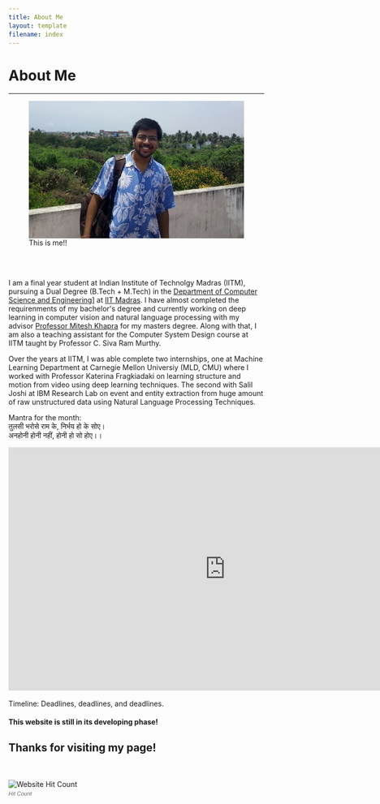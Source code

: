 ```yaml
---
title: About Me
layout: template
filename: index
---
```


# About Me


--------------------------
 <figure>
  <img src="/images/ishu_cse.jpg" alt="Ishu Dharmendra Garg"  align="center">
  <figcaption>This is me!!</figcaption>
</figure> 
<br><br>

I am a final year student at Indian Institute of Technolgy Madras (IITM), pursuing a Dual Degree (B.Tech + M.Tech) in the <a href="http://www.cse.iitm.ac.in">Department of Computer Science and Engineering]</a> at <a href="http://www.iitm.ac.in">IIT Madras</a>. I have almost completed the requirenments of my bachelor's degree and currently working on deep learning in computer vision and natural language processing with my advisor <a href="http://www.cse.iitm.ac.in/~miteshk/">Professor Mitesh Khapra</a> for my masters degree. Along with that, I am also a teaching assistant for the Computer System Design course at IITM taught by Professor C. Siva Ram Murthy.

Over the years at IITM, I was able complete two internships, one at Machine Learning Department at Carnegie Mellon Universiy (MLD, CMU) where I worked with Professor Katerina Fragkiadaki on learning structure and motion from video using deep learning techniques. The second with Salil Joshi at IBM Research Lab on event and entity extraction from huge amount of raw unstructured data using Natural Language Processing Techniques.

Mantra for the month:<br>
तुलसी भरोसे राम के, निर्भय हो के सोए।<br>
अनहोनी होनी नहीं, होनी हो सो होए।।<br>

<iframe width="854" height="480" src="https://www.youtube.com/embed/Eu3qzIx5a8w?list=PLKIpMa-tSnMRaBC3-qSvnnolan5qW4V-c" frameborder="0" gesture="media" allowfullscreen></iframe>

Timeline:
Deadlines, deadlines, and deadlines.
<!--
 Jan 3, 2017: Met Youshua
Apart from mugging (http://www.t5eiitm.org/2016/08/freshie-guide-insti-lingo/), I like 
-->
<h4> This website is still in its developing phase!
<h2> Thanks for visiting my page!</h2><br><br>
<!-- hitwebcounter Code START -->
<img src="http://hitwebcounter.com/counter/counter.php?page=6801196&style=0024&nbdigits=5&type=page&initCount=131" title="Website Hit Count" Alt="Website Hit Count" border="0" ><br/>
<a href="http://www.hitwebcounter.com" title="Hit Count" 
target="_blank" style="font-family: Arial, Helvetica, sans-serif; 
font-size: 11px; color: #6E6A68; text-decoration: none ;"><em>Hit Count</em></a>
